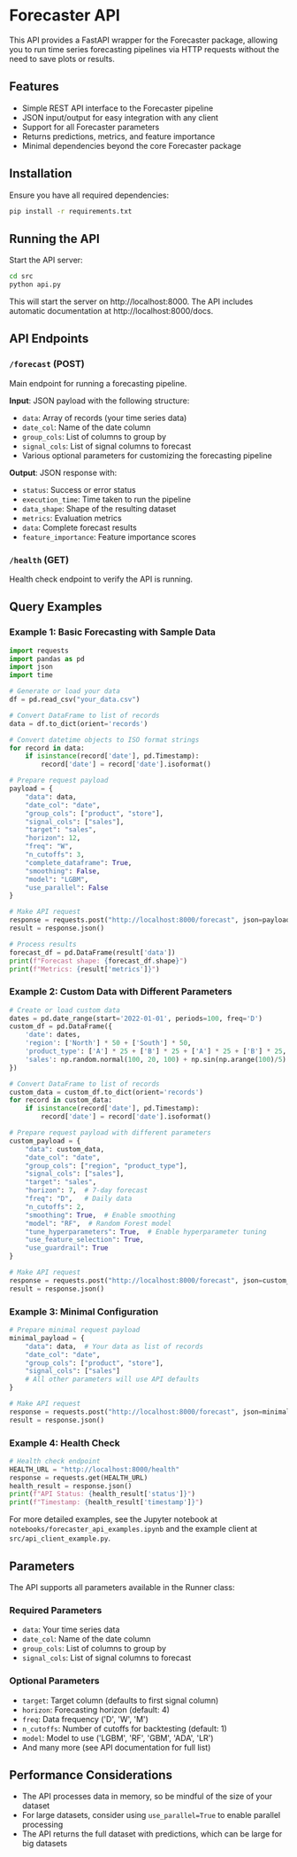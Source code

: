 # Forecaster API

This API provides a FastAPI wrapper for the Forecaster package, allowing you to run time series forecasting pipelines via HTTP requests without the need to save plots or results.

## Features

- Simple REST API interface to the Forecaster pipeline
- JSON input/output for easy integration with any client
- Support for all Forecaster parameters
- Returns predictions, metrics, and feature importance
- Minimal dependencies beyond the core Forecaster package

## Installation

Ensure you have all required dependencies:

```bash
pip install -r requirements.txt
```

## Running the API

Start the API server:

```bash
cd src
python api.py
```

This will start the server on http://localhost:8000. The API includes automatic documentation at http://localhost:8000/docs.

## API Endpoints

### `/forecast` (POST)

Main endpoint for running a forecasting pipeline.

**Input**: JSON payload with the following structure:
- `data`: Array of records (your time series data)
- `date_col`: Name of the date column
- `group_cols`: List of columns to group by
- `signal_cols`: List of signal columns to forecast
- Various optional parameters for customizing the forecasting pipeline

**Output**: JSON response with:
- `status`: Success or error status
- `execution_time`: Time taken to run the pipeline
- `data_shape`: Shape of the resulting dataset
- `metrics`: Evaluation metrics
- `data`: Complete forecast results
- `feature_importance`: Feature importance scores

### `/health` (GET)

Health check endpoint to verify the API is running.

## Query Examples

### Example 1: Basic Forecasting with Sample Data

```python
import requests
import pandas as pd
import json
import time

# Generate or load your data
df = pd.read_csv("your_data.csv")

# Convert DataFrame to list of records
data = df.to_dict(orient='records')

# Convert datetime objects to ISO format strings
for record in data:
    if isinstance(record['date'], pd.Timestamp):
        record['date'] = record['date'].isoformat()

# Prepare request payload
payload = {
    "data": data,
    "date_col": "date",
    "group_cols": ["product", "store"],
    "signal_cols": ["sales"],
    "target": "sales",
    "horizon": 12,
    "freq": "W",
    "n_cutoffs": 3,
    "complete_dataframe": True,
    "smoothing": False,
    "model": "LGBM",
    "use_parallel": False
}

# Make API request
response = requests.post("http://localhost:8000/forecast", json=payload)
result = response.json()

# Process results
forecast_df = pd.DataFrame(result['data'])
print(f"Forecast shape: {forecast_df.shape}")
print(f"Metrics: {result['metrics']}")
```

### Example 2: Custom Data with Different Parameters

```python
# Create or load custom data
dates = pd.date_range(start='2022-01-01', periods=100, freq='D')
custom_df = pd.DataFrame({
    'date': dates,
    'region': ['North'] * 50 + ['South'] * 50,
    'product_type': ['A'] * 25 + ['B'] * 25 + ['A'] * 25 + ['B'] * 25,
    'sales': np.random.normal(100, 20, 100) + np.sin(np.arange(100)/5) * 10
})

# Convert DataFrame to list of records
custom_data = custom_df.to_dict(orient='records')
for record in custom_data:
    if isinstance(record['date'], pd.Timestamp):
        record['date'] = record['date'].isoformat()

# Prepare request payload with different parameters
custom_payload = {
    "data": custom_data,
    "date_col": "date",
    "group_cols": ["region", "product_type"],
    "signal_cols": ["sales"],
    "target": "sales",
    "horizon": 7,  # 7-day forecast
    "freq": "D",   # Daily data
    "n_cutoffs": 2,
    "smoothing": True,  # Enable smoothing
    "model": "RF",  # Random Forest model
    "tune_hyperparameters": True,  # Enable hyperparameter tuning
    "use_feature_selection": True,
    "use_guardrail": True
}

# Make API request
response = requests.post("http://localhost:8000/forecast", json=custom_payload)
result = response.json()
```

### Example 3: Minimal Configuration

```python
# Prepare minimal request payload
minimal_payload = {
    "data": data,  # Your data as list of records
    "date_col": "date",
    "group_cols": ["product", "store"],
    "signal_cols": ["sales"]
    # All other parameters will use API defaults
}

# Make API request
response = requests.post("http://localhost:8000/forecast", json=minimal_payload)
result = response.json()
```

### Example 4: Health Check

```python
# Health check endpoint
HEALTH_URL = "http://localhost:8000/health"
response = requests.get(HEALTH_URL)
health_result = response.json()
print(f"API Status: {health_result['status']}")
print(f"Timestamp: {health_result['timestamp']}")
```

For more detailed examples, see the Jupyter notebook at `notebooks/forecaster_api_examples.ipynb` and the example client at `src/api_client_example.py`.

## Parameters

The API supports all parameters available in the Runner class:

### Required Parameters
- `data`: Your time series data
- `date_col`: Name of the date column
- `group_cols`: List of columns to group by
- `signal_cols`: List of signal columns to forecast

### Optional Parameters
- `target`: Target column (defaults to first signal column)
- `horizon`: Forecasting horizon (default: 4)
- `freq`: Data frequency ('D', 'W', 'M')
- `n_cutoffs`: Number of cutoffs for backtesting (default: 1)
- `model`: Model to use ('LGBM', 'RF', 'GBM', 'ADA', 'LR')
- And many more (see API documentation for full list)

## Performance Considerations

- The API processes data in memory, so be mindful of the size of your dataset
- For large datasets, consider using `use_parallel=True` to enable parallel processing
- The API returns the full dataset with predictions, which can be large for big datasets

